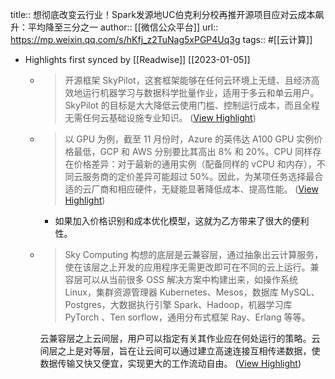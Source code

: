 title:: 想彻底改变云行业！Spark发源地UC伯克利分校再推开源项目应对云成本飙升：平均降至三分之一
author:: [[微信公众平台]]
url:: https://mp.weixin.qq.com/s/hKfj_z2TuNag5xPGP4Uq3g
tags:: #[[云计算]]

- Highlights first synced by [[Readwise]] [[2023-01-05]]
	- > 开源框架 SkyPilot，这套框架能够在任何云环境上无缝、且经济高效地运行机器学习与数据科学批量作业，适用于多云和单云用户。SkyPilot 的目标是大大降低云使用门槛、控制运行成本，而且全程无需任何云基础设施专业知识。 ([View Highlight](https://read.readwise.io/read/01gmcaxgm8804wpbqmpsadfcs9))
	- > 以 GPU 为例，截至 11 月份时，Azure 的英伟达 A100 GPU 实例价格最低，GCP 和 AWS 分别要比其高出 8% 和 20%。CPU 同样存在价格差异：对于最新的通用实例（配备同样的 vCPU 和内存），不同云服务商的定价差异可能超过 50%。因此，为某项任务选择最合适的云厂商和相应硬件，无疑能显著降低成本、提高性能。 ([View Highlight](https://read.readwise.io/read/01gmcck240t3tkq6vnr3pftzr2))
		- 如果加入价格识别和成本优化模型，这就为乙方带来了很大的便利性。
	- > Sky Computing 构想的底层是云兼容层，通过抽象出云计算服务，使在该层之上开发的应用程序无需更改即可在不同的云上运行。兼容层可以从当前很多 OSS 解决方案中构建出来，如操作系统 Linux，集群资源管理器 Kubernetes、Mesos，数据库 MySQL、Postgres，⼤数据执⾏引擎 Spark、Hadoop，机器学习库 PyTorch 、Ten sorflow，通⽤分布式框架 Ray、Erlang 等等。
	  
	  云兼容层之上云间层，用户可以指定有关其作业应在何处运行的策略。云间层之上是对等层，旨在让云间可以通过建立高速连接互相传递数据，使数据传输又快又便宜，实现更大的工作流动自由。 ([View Highlight](https://read.readwise.io/read/01gmcdw6xfh114zaw7h8k9b3ww))
